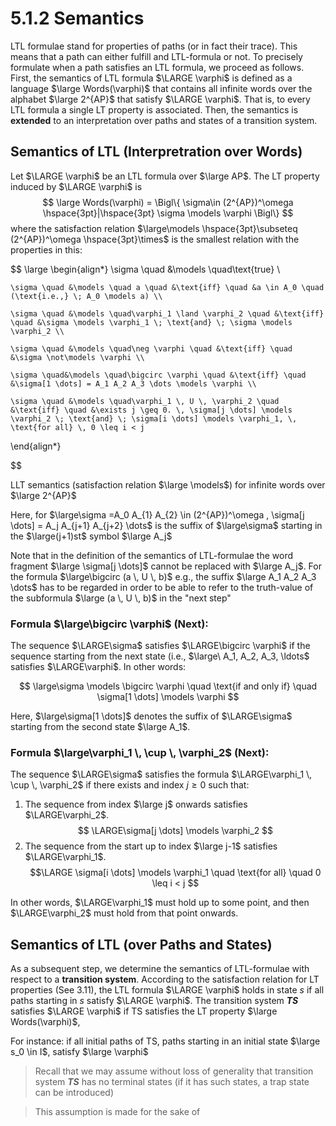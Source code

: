 # 5.1.2 Semantics

LTL formulae stand for properties of paths (or in fact their trace). This means that a path can either fulfill and LTL-formula or not. To precisely formulate when a path satisfies an LTL formula, we proceed as follows. First, the semantics of LTL formula $\LARGE \varphi$ is defined as a language $\large Words(\varphi)$ that contains all infinite words over the alphabet $\large 2^{AP}$ that satisfy $\LARGE \varphi$. That is, to every LTL formula a single LT property is associated. Then, the semantics is **extended** to an interpretation over paths and states of a transition system. 

## Semantics of LTL (Interpretration over Words)

Let $\LARGE \varphi$ be an LTL formula over $\large AP$. The LT property induced by $\LARGE \varphi$ is 
$$
\large Words(\varphi) = \Bigl\{  \sigma\in (2^{AP})^\omega \hspace{3pt}|\hspace{3pt} \sigma \models \varphi \Bigl\}  $$
where the satisfaction relation $\large\models \hspace{3pt}\subseteq (2^{AP})^\omega \hspace{3pt}\times$ is the smallest relation with the properties in this:

$$
\large
\begin{align*}
    \sigma \quad &\models \quad\text{true} \\
    
    \sigma \quad &\models \quad a \quad &\text{iff} \quad &a \in A_0 \quad (\text{i.e.,} \; A_0 \models a) \\
    
    \sigma \quad &\models \quad\varphi_1 \land \varphi_2 \quad &\text{iff} \quad &\sigma \models \varphi_1 \; \text{and} \; \sigma \models \varphi_2 \\
    
    \sigma \quad &\models \quad\neg \varphi \quad &\text{iff} \quad &\sigma \not\models \varphi \\
    
    \sigma \quad&\models \quad\bigcirc \varphi \quad &\text{iff} \quad &\sigma[1 \dots] = A_1 A_2 A_3 \dots \models \varphi \\
    
    \sigma \quad &\models \quad\varphi_1 \, U \, \varphi_2 \quad &\text{iff} \quad &\exists j \geq 0. \, \sigma[j \dots] \models \varphi_2 \; \text{and} \; \sigma[i \dots] \models \varphi_1, \, \text{for all} \, 0 \leq i < j
\end{align*}


$$


LLT semantics (satisfaction relation $\large \models$) for infinite words over $\large 2^{AP}$

Here, for $\large\sigma =A_0 A_{1} A_{2} \in (2^{AP})^\omega , \sigma[j \dots] = A_j A_{j+1} A_{j+2} \dots$ is the suffix of $\large\sigma$ starting in the $\large(j+1)st$ symbol $\large A_j$ 

Note that in the definition of the semantics of LTL-formulae the word fragment $\large \sigma[j \dots]$ cannot be replaced with $\large A_j$. For the formula $\large\bigcirc (a \, U \, b)$  e.g., the suffix $\large A_1 A_2 A_3 \dots$  has to be regarded in order to be able to refer to the truth-value of the subformula $\large (a \, U \, b)$ in the "next step" 

### Formula $\large\bigcirc \varphi$ (Next):

The sequence $\LARGE\sigma$ satisfies $\LARGE\bigcirc \varphi$ if the sequence starting from the next state (i.e., $\large\ A_1, A_2, A_3, \ldots$ satisfies $\LARGE\varphi$. In other words:

$$
\large\sigma \models \bigcirc \varphi \quad \text{if and only if} \quad \sigma[1 \dots] \models \varphi
$$

Here, $\large\sigma[1 \dots]$ denotes the suffix of $\LARGE\sigma$ starting from the second state $\large A_1$.

### Formula $\large\varphi_1 \, \cup \, \varphi_2$ (Next):

The sequence $\LARGE\sigma$ satisfies the formula $\LARGE\varphi_1 \, \cup \, \varphi_2$ if there exists and index $j \geq 0$ such that:

1. The sequence from index $\large j$ onwards satisfies $\LARGE\varphi_2$.
$$
\LARGE\sigma[j \dots] \models \varphi_2
$$
2. The sequence from the start up to index $\large j-1$ satisfies $\LARGE\varphi_1$.
$$\LARGE \sigma[i \dots] \models \varphi_1 \quad \text{for all} \quad 0 \leq i < j $$

In other words, $\LARGE\varphi_1$ must hold up to some point, and then $\LARGE\varphi_2$ must hold from that point onwards.


## Semantics of LTL (over Paths and States)

As a subsequent step, we determine the semantics of LTL-formulae with respect to a **transition system**. According to the satisfaction relation for LT properties (See 3.11), the LTL formula  $\LARGE \varphi$ holds in state *s* if all paths starting in *s* satisfy $\LARGE \varphi$. The transition system ***TS*** satisfies $\LARGE \varphi$ if TS satisfies the LT property $\large Words(\varphi)$,

For instance: if all initial paths of TS, paths starting in an initial state $\large s_0 \in I$, satisfy $\large \varphi$ 

> Recall that we may assume without loss of generality that transition system ***TS*** has no terminal states (if it has such states, a trap state can be introduced)

> This assumption is made for the sake of 